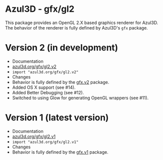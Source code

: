 # Azul3D - gfx/gl2 #
This package provides an OpenGL 2.X based graphics renderer for Azul3D. The behavior of the renderer is fully defined by Azul3D's `gfx` package.

# Version 2 (in development) #
* Documentation
 * [azul3d.org/gfx/gl2.v2](http://www.azul3d.org/gfx/gl2.v2)
 * `import "azul3d.org/gfx/gl2.v2"`
* Changes
 * Behavior is fully defined by the [gfx.v2](http://www.azul3d.org/gfx.v2)  package.
 * Added OS X support (see #14).
 * Added Better Debugging (see #12).
 * Switched to using Glow for generating OpenGL wrappers (see #11).

# Version 1 (latest version) #
* Documentation
 * [azul3d.org/gfx/gl2.v1](http://azul3d.org/gfx/gl2.v1)
 * `import "azul3d.org/gfx/gl2.v1"`
* Changes
 * Behavior is fully defined by the [gfx.v1](http://azul3d.org/gfx.v1)  package.

